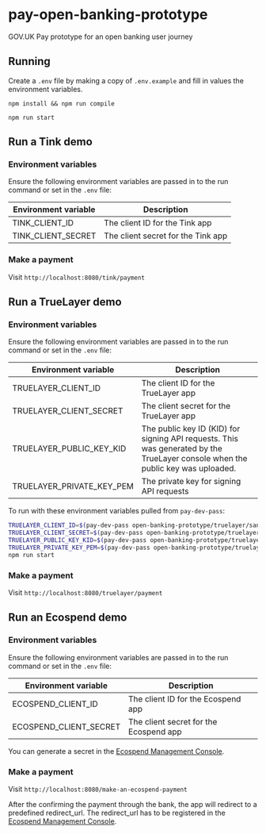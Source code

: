 # pay-open-banking-prototype

GOV.UK Pay prototype for an open banking user journey

## Running

Create a `.env` file by making a copy of `.env.example` and fill in values the environment variables.

`npm install && npm run compile`

`npm run start`

## Run a Tink demo

### Environment variables

Ensure the following environment variables are passed in to the run command or set in the `.env` file:

| Environment variable | Description                        |
|----------------------|------------------------------------|
| TINK_CLIENT_ID       | The client ID for the Tink app     |
| TINK_CLIENT_SECRET   | The client secret for the Tink app |

### Make a payment

Visit `http://localhost:8080/tink/payment`

## Run a TrueLayer demo

### Environment variables

Ensure the following environment variables are passed in to the run command or set in the `.env` file:

| Environment variable      | Description                                                                                                                     |
|---------------------------|---------------------------------------------------------------------------------------------------------------------------------|
| TRUELAYER_CLIENT_ID       | The client ID for the TrueLayer app                                                                                             |
| TRUELAYER_CLIENT_SECRET   | The client secret for the TrueLayer app                                                                                         |
| TRUELAYER_PUBLIC_KEY_KID  | The public key ID (KID) for signing API requests. This was generated by the TrueLayer console when the public key was uploaded. |
| TRUELAYER_PRIVATE_KEY_PEM | The private key for signing API requests                                                                                        |

To run with these environment variables pulled from `pay-dev-pass`:

```sh
TRUELAYER_CLIENT_ID=$(pay-dev-pass open-banking-prototype/truelayer/sandbox/client-id) \
TRUELAYER_CLIENT_SECRET=$(pay-dev-pass open-banking-prototype/truelayer/sandbox/client-secret) \
TRUELAYER_PUBLIC_KEY_KID=$(pay-dev-pass open-banking-prototype/truelayer/sandbox/request-signing-public-key-kid) \
TRUELAYER_PRIVATE_KEY_PEM=$(pay-dev-pass open-banking-prototype/truelayer/sandbox/request-signing-private-key) \
npm run start
```

### Make a payment

Visit `http://localhost:8080/truelayer/payment`

## Run an Ecospend demo

### Environment variables

Ensure the following environment variables are passed in to the run command or set in the `.env` file:

| Environment variable   | Description                            |
|------------------------|----------------------------------------|
| ECOSPEND_CLIENT_ID     | The client ID for the Ecospend app     |
| ECOSPEND_CLIENT_SECRET | The client secret for the Ecospend app |

You can generate a secret in the [Ecospend Management Console](https://console.sb.ecospend.com/organization/clients). 

### Make a payment

Visit `http://localhost:8080/make-an-ecospend-payment`

After the confirming the payment through the bank, the app will redirect to a predefined redirect_url.
The redirect_url has to be registered in the [Ecospend Management Console](https://console.sb.ecospend.com/organization/clients).

